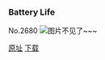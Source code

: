### Battery Life
No.2680
![图片不见了~~~](https://imgs.xkcd.com/comics/battery_life.png)

[原址](https://xkcd.com//2680) [下载](https://imgs.xkcd.com/comics/battery_life.png)


